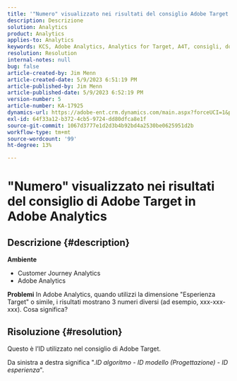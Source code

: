 ```yaml
---
title: '"Numero" visualizzato nei risultati del consiglio Adobe Target in Adobe Analytics"'
description: Descrizione
solution: Analytics
product: Analytics
applies-to: Analytics
keywords: KCS, Adobe Analytics, Analytics for Target, A4T, consigli, domande frequenti, Adobe Target, numero, risultati, visualizzazione, Customer Journey Analytics
resolution: Resolution
internal-notes: null
bug: false
article-created-by: Jim Menn
article-created-date: 5/9/2023 6:51:19 PM
article-published-by: Jim Menn
article-published-date: 5/9/2023 6:52:19 PM
version-number: 5
article-number: KA-17925
dynamics-url: https://adobe-ent.crm.dynamics.com/main.aspx?forceUCI=1&pagetype=entityrecord&etn=knowledgearticle&id=3aa5cc79-9aee-ed11-8849-6045bd0061cb
exl-id: 64f33a12-b372-4cb5-9724-dd80dfca8e1f
source-git-commit: 1067d3777e1d2d3b4b92bd4a2530be0625951d2b
workflow-type: tm+mt
source-wordcount: '99'
ht-degree: 13%

---
```


# &quot;Numero&quot; visualizzato nei risultati del consiglio di Adobe Target in Adobe Analytics

## Descrizione {#description}

<b>Ambiente</b>
- Customer Journey Analytics
- Adobe Analytics




<b>Problemi</b>
In Adobe Analytics, quando utilizzi la dimensione &quot;Esperienza Target&quot; o simile, i risultati mostrano 3 numeri diversi (ad esempio, xxx-xxx-xxx).
Cosa significa?


## Risoluzione {#resolution}


Questo è l’ID utilizzato nel consiglio di Adobe Target.

Da sinistra a destra significa &quot;.*ID algoritmo - ID modello (Progettazione) - ID esperienza*&quot;.

